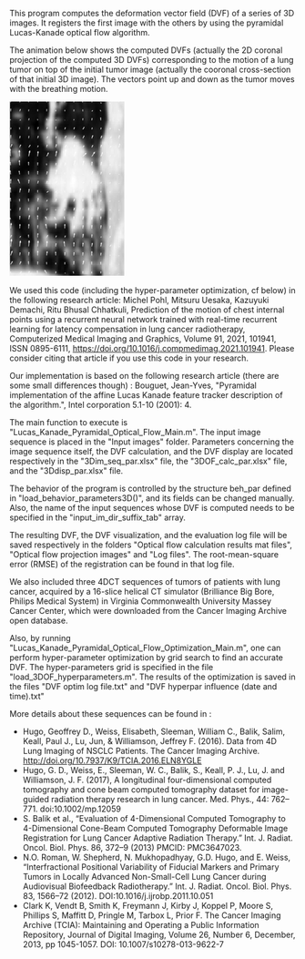 This program computes the deformation vector field (DVF) of a series of 3D images.
It registers the first image with the others
by using the pyramidal Lucas-Kanade optical flow algorithm.

The animation below shows the computed DVFs (actually the 2D coronal projection of the computed 3D DVFs) corresponding to the motion of a lung tumor on top of the initial tumor image (actually the cooronal cross-section of that initial 3D image). The vectors point up and down as the tumor moves with the breathing motion.

<img src="3DOF_4DCT.gif" width="40%" height="40%"/>

We used this code (including the hyper-parameter optimization, cf below) in the following research article: Michel Pohl, Mitsuru Uesaka, Kazuyuki Demachi, Ritu Bhusal Chhatkuli,
Prediction of the motion of chest internal points using a recurrent neural network trained with real-time recurrent learning for latency compensation in lung cancer radiotherapy,
Computerized Medical Imaging and Graphics,
Volume 91,
2021,
101941,
ISSN 0895-6111,
https://doi.org/10.1016/j.compmedimag.2021.101941.
Please consider citing that article if you use this code in your research.

Our implementation is based on the following research article (there are some small differences though) :
Bouguet, Jean-Yves, 
"Pyramidal implementation of the affine Lucas Kanade feature tracker description of the algorithm.", 
Intel corporation 5.1-10 (2001): 4. 

The main function to execute is "Lucas_Kanade_Pyramidal_Optical_Flow_Main.m".
The input image sequence is placed in the "Input images" folder.
Parameters concerning the image sequence itself, the DVF calculation, and the DVF display
are located respectively in the "3Dim_seq_par.xlsx" file, the "3DOF_calc_par.xlsx" file, and the "3Ddisp_par.xlsx" file.

The behavior of the program is controlled by the structure beh_par defined in "load_behavior_parameters3D()",
and its fields can be changed manually.
Also, the name of the input sequences whose DVF is computed needs to be specified in the "input_im_dir_suffix_tab" array.

The resulting DVF, the DVF visualization, and the evaluation log file 
will be saved respectively in the folders "Optical flow calculation results mat files",
"Optical flow projection images" and "Log files".
The root-mean-square error (RMSE) of the registration can be found in that log file.

We also included three 4DCT sequences of tumors of patients with lung cancer,
acquired by a 16-slice helical CT simulator (Brilliance Big Bore, Philips Medical System)
in Virginia Commonwealth University Massey Cancer Center,
which were downloaded from the Cancer Imaging Archive open database.

Also, by running "Lucas_Kanade_Pyramidal_Optical_Flow_Optimization_Main.m", one can perform hyper-parameter optimization by grid search to find an accurate DVF.
The hyper-parameters grid is specified in the file "load_3DOF_hyperparameters.m".
The results of the optimization is saved in the files "DVF optim log file.txt" and "DVF hyperpar influence (date and time).txt" 

More details about these sequences can be found in :
 - Hugo, Geoffrey D., Weiss, Elisabeth, Sleeman, William C., Balik, Salim, Keall, Paul J., Lu, Jun, & Williamson, Jeffrey F. (2016). Data from 4D Lung Imaging of NSCLC Patients. The Cancer Imaging Archive. http://doi.org/10.7937/K9/TCIA.2016.ELN8YGLE
 - Hugo, G. D., Weiss, E., Sleeman, W. C., Balik, S., Keall, P. J., Lu, J. and Williamson, J. F. (2017), A longitudinal four-dimensional computed tomography and cone beam computed tomography dataset for image-guided radiation therapy research in lung cancer. Med. Phys., 44: 762–771. doi:10.1002/mp.12059
 - S. Balik et al., “Evaluation of 4-Dimensional Computed Tomography to 4-Dimensional Cone-Beam Computed Tomography Deformable Image Registration for Lung Cancer Adaptive Radiation Therapy.” Int. J. Radiat. Oncol. Biol. Phys. 86, 372–9 (2013) PMCID: PMC3647023.
 - N.O. Roman, W. Shepherd, N. Mukhopadhyay, G.D. Hugo, and E. Weiss, “Interfractional Positional Variability of Fiducial Markers and Primary Tumors in Locally Advanced Non-Small-Cell Lung Cancer during Audiovisual Biofeedback Radiotherapy.” Int. J. Radiat. Oncol. Biol. Phys. 83, 1566–72 (2012). DOI:10.1016/j.ijrobp.2011.10.051
 - Clark K, Vendt B, Smith K, Freymann J, Kirby J, Koppel P, Moore S, Phillips S, Maffitt D, Pringle M, Tarbox L, Prior F. The Cancer Imaging Archive (TCIA): Maintaining and Operating a Public Information Repository, Journal of Digital Imaging, Volume 26, Number 6, December, 2013, pp 1045-1057. DOI: 10.1007/s10278-013-9622-7


